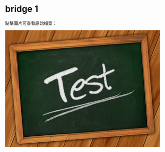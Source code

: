 # bridge 1

點擊圖片可查看原始檔案：

[![測試照片](imgs_a/p1.jpg)](https://kse01278856.github.io/testphoto/imgs/p1.jpg)
